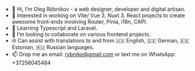 - 👋 Hi, I’m Oleg Rõbnikov - a web designer, developer and digital artisan.
- 👀 Interested in working on Vite/ Vue 3, Nuxt 3, React projects to create awesome front-ends involving Router, Pinia, i18n, CAPI.
- 🌱 Learning Typescript and Laravel.
- 💞️ I’m looking to collaborate on various frontend projects.
- 🌐 Can assist with translations to and from 🇺🇸 English, 🇩🇪 German, 🇪🇪 Estonian, 🇷🇺 Russian languages.
- 📫 Drop me an email: rybniko@gmail.com or text me on WhatsApp: +37256045484

<!---
Divewitholeg/Divewitholeg is a ✨ special ✨ repository because its `README.md` (this file) appears on your GitHub profile.
You can click the Preview link to take a look at your changes.
--->
